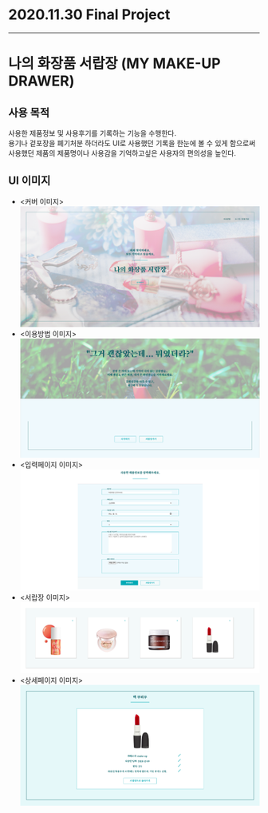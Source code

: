 # 2020.11.30 Final Project

---

# 나의 화장품 서랍장 (MY MAKE-UP DRAWER)

## 사용 목적 <br>

사용한 제품정보 및 사용후기를 기록하는 기능을 수행한다.<br>
용기나 겉포장을 폐기처분 하더라도 UI로 사용했던 기록을 한눈에 볼 수 있게 함으로써 사용했던 제품의 제품명이나 사용감을 기억하고싶은 사용자의 편의성을 높인다.

## UI 이미지 <br>

- <커버 이미지> ![cover image](./images/UI.png) <br>
- <이용방법 이미지> ![instruction image](./images/UI4.png) <br>
- <입력페이지 이미지> ![form image](./images/UI1.png) <br>
- <서랍장 이미지> ![drawer image](./images/UI2.png) <br>
- <상세페이지 이미지> ![detail-page image](./images/UI5.png)
